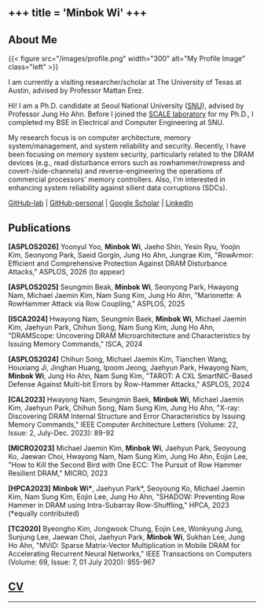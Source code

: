 +++
title = 'Minbok Wi'
+++
---

## About Me

{{< figure src="/images/profile.png" width="300" alt="My Profile Image" class="left" >}}

I am currently a visiting researcher/scholar at The University of Texas at Austin, advised by Professor Mattan Erez.

Hi! I am a Ph.D. candidate at Seoul National University ([SNU](https://en.snu.ac.kr/)), advised by Professor Jung Ho Ahn.
Before I joined the [SCALE laboratory](https://scale.snu.ac.kr) for my Ph.D., I completed my BSE in Electrical and Computer Engineering at SNU.

My research focus is on computer architecture, memory system/management, and system reliability and security.
Recently, I have been focusing on memory system security, particularly related to the DRAM devices (e.g., read disturbance errors such as rowhammer/rowpress and covert-/side-channels) and reverse-engineering the operations of commercial processors' memory controllers.
Also, I'm interested in enhancing system reliability against silient data corruptions (SDCs).

[GitHub-lab](https://github.com/minbok-wi) | [GitHub-personal](https://github.com/homakaka) | [Google Scholar](https://scholar.google.com/citations?user=Kc0JBMIAAAAJ&hl=ko&oi=ao) | [LinkedIn](https://www.linkedin.com/in/minbok-wi-9ab99b1b9/)

## Publications

**[ASPLOS2026]** Yoonyul Yoo, **Minbok Wi**, Jaeho Shin, Yesin Ryu, Yoojin Kim, Seonyong Park, Saeid Gorgin, Jung Ho Ahn, Jungrae Kim, \"RowArmor: Efficient and Comprehensive Protection Against DRAM Disturbance Attacks,\" ASPLOS, 2026 (to appear)

**[ASPLOS2025]** Seungmin Beak, **Minbok Wi**, Seonyong Park, Hwayong Nam, Michael Jaemin Kim, Nam Sung Kim, Jung Ho Ahn, \"Marionette: A RowHammer Attack via Row Coupling,\" ASPLOS, 2025

**[ISCA2024]** Hwayong Nam, Seungmin Baek, **Minbok Wi**, Michael Jaemin Kim, Jaehyun Park, Chihun Song, Nam Sung Kim, Jung Ho Ahn, \"DRAMScope: Uncovering DRAM Microarchitecture and Characteristics by Issuing Memory Commands,\" ISCA, 2024

**[ASPLOS2024]** Chihun Song, Michael Jaemin Kim, Tianchen Wang, Houxiang Ji, Jinghan Huang, Ipoom Jeong, Jaehyun Park, Hwayong Nam, **Minbok Wi**, Jung Ho Ahn, Nam Sung Kim, \"TAROT: A CXL SmartNIC-Based Defense Against Multi-bit Errors by Row-Hammer Attacks,\" ASPLOS, 2024

**[CAL2023]** Hwayong Nam, Seungmin Baek, **Minbok Wi**, Michael Jaemin Kim, Jaehyun Park, Chihun Song, Nam Sung Kim, Jung Ho Ahn, \"X-ray: Discovering DRAM Internal Structure and Error Characteristics by Issuing Memory Commands,\" IEEE Computer Architecture Letters (Volume: 22, Issue: 2, July-Dec. 2023): 89-92

**[MICRO2023]** Michael Jaemin Kim, **Minbok Wi**, Jaehyun Park, Seoyoung Ko, Jaewan Choi, Hwayong Nam, Nam Sung Kim, Jung Ho Ahn, Eojin Lee, \"How to Kill the Second Bird with One ECC: The Pursuit of Row Hammer Resilient DRAM,\" MICRO, 2023

**[HPCA2023]** **Minbok Wi\***, Jaehyun Park\*, Seoyoung Ko, Michael Jaemin Kim, Nam Sung Kim, Eojin Lee, Jung Ho Ahn, \"SHADOW: Preventing Row Hammer in DRAM using Intra-Subarray Row-Shuffling,\" HPCA, 2023 (*equally contributed)

**[TC2020]** Byeongho Kim, Jongwook Chung, Eojin Lee, Wonkyung Jung, Sunjung Lee, Jaewan Choi, Jaehyun Park, **Minbok Wi**, Sukhan Lee, Jung Ho Ahn, \"MViD: Sparse Matrix-Vector Multiplication in Mobile DRAM for Accelerating Recurrent Neural Networks,\" IEEE Transactions on Computers (Volume: 69, Issue: 7, 01 July 2020): 955-967

## [CV](https://docs.google.com/document/d/1GtJWnzPE9GvTMYBieB-JAFBphkfd2DF1eQGisEAdbFI)


---
